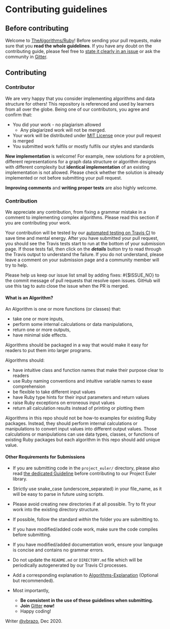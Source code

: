 # Contributing guidelines

## Before contributing

Welcome to [TheAlgorithms/Ruby](https://github.com/TheAlgorithms/Ruby)! Before sending your pull requests, make sure that you **read the whole guidelines**. If you have any doubt on the contributing guide, please feel free to [state it clearly in an issue](https://github.com/TheAlgorithms/Ruby/issues/new) or ask the community in [Gitter](https://gitter.im/TheAlgorithms).

## Contributing

### Contributor

We are very happy that you consider implementing algorithms and data structure for others! This repository is referenced and used by learners from all over the globe. Being one of our contributors, you agree and confirm that:

- You did your work - no plagiarism allowed
  - Any plagiarized work will not be merged.
- Your work will be distributed under [MIT License](LICENSE.md) once your pull request is merged
- You submitted work fulfils or mostly fulfils our styles and standards

**New implementation** is welcome! For example, new solutions for a problem, different representations for a graph data structure or algorithm designs with different complexity but **identical implementation** of an existing implementation is not allowed. Please check whether the solution is already implemented or not before submitting your pull request.

**Improving comments** and **writing proper tests** are also highly welcome.

### Contribution

We appreciate any contribution, from fixing a grammar mistake in a comment to implementing complex algorithms. Please read this section if you are contributing your work.

Your contribution will be tested by our [automated testing on Travis CI](https://travis-ci.org/TheAlgorithms/Ruby/pull_requests) to save time and mental energy. After you have submitted your pull request, you should see the Travis tests start to run at the bottom of your submission page.  If those tests fail, then click on the ___details___ button try to read through the Travis output to understand the failure. If you do not understand, please leave a comment on your submission page and a community member will try to help.

Please help us keep our issue list small by adding fixes: #{$ISSUE_NO} to the commit message of pull requests that resolve open issues. GitHub will use this tag to auto close the issue when the PR is merged.

#### What is an Algorithm?

An Algorithm is one or more functions (or classes) that:
* take one or more inputs,
* perform some internal calculations or data manipulations,
* return one or more outputs,
* have minimal side effects.

Algorithms should be packaged in a way that would make it easy for readers to put them into larger programs.

Algorithms should:

* have intuitive class and function names that make their purpose clear to readers
* use Ruby naming conventions and intuitive variable names to ease comprehension
* be flexible to take different input values
* have Ruby type hints for their input parameters and return values
* raise Ruby exceptions on erroneous input values
* return all calculation results instead of printing or plotting them

Algorithms in this repo should not be how-to examples for existing Ruby packages. Instead, they should perform internal calculations or manipulations to convert input values into different output values.  Those calculations or manipulations can use data types, classes, or functions of existing Ruby packages but each algorithm in this repo should add unique value.

#### Other Requirements for Submissions

- If you are submitting code in the `project_euler/` directory, please also read [the dedicated Guideline](https://github.com/TheAlgorithms/Ruby/blob/master/project_euler/README.md) before contributing to our Project Euler library.
- Strictly use snake_case (underscore_separated) in your file_name, as it will be easy to parse in future using scripts.
- Please avoid creating new directories if at all possible. Try to fit your work into the existing directory structure.
- If possible, follow the standard *within* the folder you are submitting to.
- If you have modified/added code work, make sure the code compiles before submitting.
- If you have modified/added documentation work, ensure your language is concise and contains no grammar errors.
- Do not update the `README.md` or `DIRECTORY.md` file which will be periodically autogenerated by our Travis CI processes.
- Add a corresponding explanation to [Algorithms-Explanation](https://github.com/TheAlgorithms/Algorithms-Explanation) (Optional but recommended).

- Most importantly,
  - **Be consistent in the use of these guidelines when submitting.**
  - **Join** [Gitter](https://gitter.im/TheAlgorithms) **now!**
  - Happy coding!

Writer [@vbrazo](https://github.com/vbrazo), Dec 2020.
